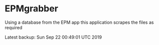 # EPMgrabber
Using a database from the EPM app this application scrapes the files as required


Latest backup: Sun Sep 22 00:49:01 UTC 2019
